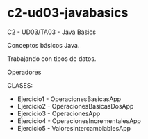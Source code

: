 # c2-ud03-javabasics
 
 C2 - UD03/TA03 - Java Basics

Conceptos básicos Java.

Trabajando con tipos de datos.

Operadores

CLASES:
+ Ejercicio1 - OperacionesBasicasApp
+ Ejercicio2 - OperacionesBasicasDosApp
+ Ejercicio3 - OperacionesApp
+ Ejercicio4 - OperacionesIncrementalesApp
+ Ejercicio5 - ValoresIntercambiablesApp
